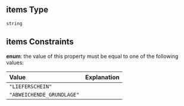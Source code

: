 ## items Type

`string`

## items Constraints

**enum**: the value of this property must be equal to one of the following values:

| Value                     | Explanation |
| :------------------------ | :---------- |
| `"LIEFERSCHEIN"`          |             |
| `"ABWEICHENDE_GRUNDLAGE"` |             |
